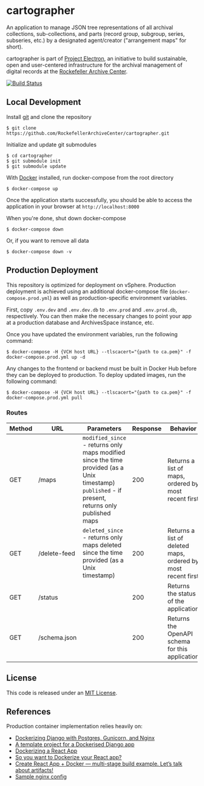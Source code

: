 # cartographer

An application to manage JSON tree representations of all archival collections, sub-collections, and parts (record group, subgroup, series, subseries, etc.) by a designated agent/creator ("arrangement maps" for short).

cartographer is part of [Project Electron](https://github.com/RockefellerArchiveCenter/project_electron), an initiative to build sustainable, open and user-centered infrastructure for the archival management of digital records at the [Rockefeller Archive Center](http://rockarch.org/).

[![Build Status](https://travis-ci.org/RockefellerArchiveCenter/cartographer.svg?branch=master)](https://travis-ci.org/RockefellerArchiveCenter/cartographer)

## Local Development

Install [git](https://git-scm.com/) and clone the repository

    $ git clone https://github.com/RockefellerArchiveCenter/cartographer.git

Initialize and update git submodules

    $ cd cartographer
    $ git submodule init
    $ git submodule update

With [Docker](https://store.docker.com/search?type=edition&offering=community) installed, run docker-compose from the root directory

    $ docker-compose up

Once the application starts successfully, you should be able to access the application in your browser at `http://localhost:8000`

When you're done, shut down docker-compose

    $ docker-compose down

Or, if you want to remove all data

    $ docker-compose down -v


## Production Deployment

This repository is optimized for deployment on vSphere. Production deployment is achieved using an additional docker-compose file (`docker-compose.prod.yml`) as well as production-specific environment variables.

First, copy `.env.dev` and `.env.dev.db` to `.env.prod` and `.env.prod.db`, respectively. You can then make the necessary changes to point your app at a production database and ArchivesSpace instance, etc.

Once you have updated the environment variables, run the following command:

    $ docker-compose -H {VCH host URL} --tlscacert="{path to ca.pem}" -f docker-compose.prod.yml up -d

Any changes to the frontend or backend must be built in Docker Hub before they can be deployed to production. To deploy updated images, run the following command:

    $ docker-compose -H {VCH host URL} --tlscacert="{path to ca.pem}" -f docker-compose.prod.yml pull



### Routes

| Method | URL | Parameters | Response  | Behavior  |
|--------|-----|---|---|---|
|GET|/maps|`modified_since` - returns only maps modified since the time provided (as a Unix timestamp) <br/>`published` - if present, returns only published maps|200|Returns a list of maps, ordered by most recent first|
|GET|/delete-feed|`deleted_since` - returns only maps deleted since the time provided (as a Unix timestamp)|200|Returns a list of deleted maps, ordered by most recent first|
|GET|/status||200|Returns the status of the application|
|GET|/schema.json||200|Returns the OpenAPI schema for this application|

## License

This code is released under an [MIT License](LICENSE).


## References

Production container implementation relies heavily on:
- [Dockerizing Django with Postgres, Gunicorn, and Nginx](https://testdriven.io/blog/dockerizing-django-with-postgres-gunicorn-and-nginx/)
- [A template project for a Dockerised Django app](https://github.com/hendrikfrentrup/docker-django)
- [Dockerizing a React App](https://mherman.org/blog/dockerizing-a-react-app/)
- [So you want to Dockerize your React app?](https://medium.com/greedygame-engineering/so-you-want-to-dockerize-your-react-app-64fbbb74c217)
- [Create React App + Docker — multi-stage build example. Let’s talk about artifacts!](https://medium.com/@shakyShane/lets-talk-about-docker-artifacts-27454560384f)
- [Sample nginx config](https://github.com/facebook/create-react-app/issues/1087#issuecomment-426916800)
